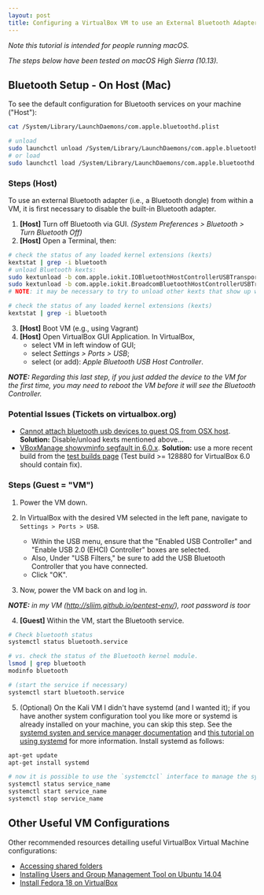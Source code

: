 ```yaml
---
layout: post
title: Configuring a VirtualBox VM to use an External Bluetooth Adapter
---
```


*Note this tutorial is intended for people running macOS.*

*The steps below have been tested on macOS High Sierra (10.13).*

## Bluetooth Setup - On Host (Mac)

To see the default configuration for Bluetooth services on your machine ("Host"):

```bash
cat /System/Library/LaunchDaemons/com.apple.bluetoothd.plist

# unload
sudo launchctl unload /System/Library/LaunchDaemons/com.apple.bluetoothd.plist
# or load
sudo launchctl load /System/Library/LaunchDaemons/com.apple.bluetoothd.plist
```

### Steps (Host)

To use an external Bluetooth adapter (i.e., a Bluetooth dongle) from within a VM,
    it is first necessary to disable the built-in Bluetooth adapter.

1. **[Host]** Turn off Bluetooth via GUI. *(System Preferences > Bluetooth > Turn Bluetooth Off)*
2. **[Host]** Open a Terminal, then:

```bash
# check the status of any loaded kernel extensions (kexts)
kextstat | grep -i bluetooth
# unload Bluetooth kexts:
sudo kextunload -b com.apple.iokit.IOBluetoothHostControllerUSBTransport
sudo kextunload -b com.apple.iokit.BroadcomBluetoothHostControllerUSBTransport
# NOTE: it may be necessary to try to unload other kexts that show up with running `kextstat`

# check the status of any loaded kernel extensions (kexts)
kextstat | grep -i bluetooth
```

3. **[Host]** Boot VM (e.g., using Vagrant)
4. **[Host]** Open VirtualBox GUI Application. In VirtualBox,
    - select VM in left window of GUI;
    - select *Settings > Ports > USB*;  
    - select (or add): *Apple Bluetooth USB Host Controller*.

***NOTE:*** *Regarding this last step, if you just added the device to the VM for the first time, you may need to reboot the VM before it will see the Bluetooth Controller.*

### Potential Issues (Tickets on virtualbox.org)

- [Cannot attach bluetooth usb devices to guest OS from OSX host](https://www.virtualbox.org/ticket/2372).
**Solution:** Disable/unload kexts mentioned above...
- [VBoxManage showvminfo segfault in 6.0.x](https://www.virtualbox.org/ticket/18341).
**Solution:** use a more recent build from the [test builds page](https://www.virtualbox.org/wiki/Testbuilds) (Test build >= 128880 for VirtualBox 6.0 should contain fix).

### Steps (Guest = "VM")

1. Power the VM down.

2. In VirtualBox with the desired VM selected in the left pane, navigate to `Settings > Ports > USB`.
    - Within the USB menu, ensure that the "Enabled USB Controller" and "Enable USB 2.0 (EHCI) Controller" boxes are selected.
    - Also, Under "USB Filters," be sure to add the USB Bluetooth Controller that you have connected.
    - Click "OK".

3. Now, power the VM back on and log in.

***NOTE:*** *in my VM (http://sliim.github.io/pentest-env/), root password is toor*

4. **[Guest]** Within the VM, start the Bluetooth service.

```bash
# Check bluetooth status
systemctl status bluetooth.service

# vs. check the status of the Bluetooth kernel module.
lsmod | grep bluetooth
modinfo bluetooth

# (start the service if necessary)
systemctl start bluetooth.service
```
5. (Optional) On the Kali VM I didn't have systemd (and I wanted it);
if you have another system configuration tool you like more or systemd is already installed on your machine, you can skip this step.
See the [systemd systen and service manager documentation](https://wiki.debian.org/systemd#systemd_-_system_and_service_manager)
    and [this tutorial on using systemd](https://www.debian-tutorials.com/systemd-system-and-service-manager)
    for more information.
Install systemd as follows:

```bash
apt-get update
apt-get install systemd

# now it is possible to use the `systemctcl` interface to manage the system services.
systemctl status service_name
systemctl start service_name
systemctl stop service_name
```

## Other Useful VM Configurations

Other recommended resources detailing useful VirtualBox Virtual Machine configurations:

* [Accessing shared folders](http://www.howtogeek.com/75705/access-shared-folders-in-a-virtualbox-ubuntu-11.04-virtual-machine/)
* [Installing Users and Group Management Tool on Ubuntu 14.04](http://ubuntuhandbook.org/index.php/2014/05/install-users-groups-management-tool-ubuntu1404/)
* [Install Fedora 18 on VirtualBox](http://www.zealfortechnology.com/2013/01/install-fedora-18-on-virtualbox-with.html)
